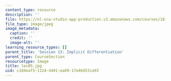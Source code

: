 ```yaml
---
content_type: resource
description: ''
file: https://ol-ocw-studio-app-production.s3.amazonaws.com/courses/18-01sc-single-variable-calculus-fall-2010/c184eaf511244491ea6917e46d53ca93_lec05.jpg
file_type: image/jpeg
image_metadata:
  caption: ''
  credit: ''
  image-alt: ''
learning_resource_types: []
parent_title: 'Session 13: Implicit Differentiation'
parent_type: CourseSection
resourcetype: Image
title: lec05.jpg
uid: c184eaf5-1124-4491-ea69-17e46d53ca93
---
```

